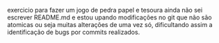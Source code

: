 exercicio para fazer um jogo de pedra papel e tesoura
ainda não sei escrever README.md e estou upando modificações no git que não são atomicas
ou seja muitas alterações de uma vez só, dificultando assim a identificação de bugs por
commits realizados.